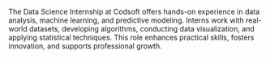 The Data Science Internship at Codsoft offers hands-on experience in data analysis, machine learning, and predictive modeling. Interns work with real-world datasets, developing algorithms, conducting data visualization, and applying statistical techniques. This role enhances practical skills, fosters innovation, and supports professional growth.
